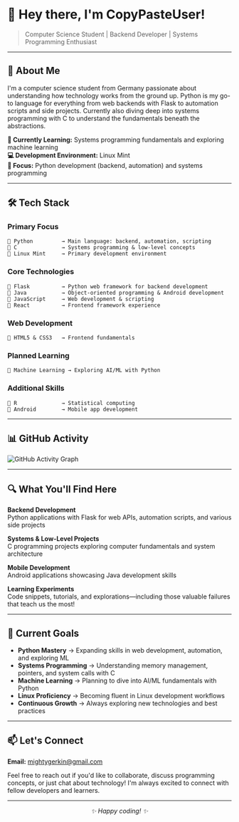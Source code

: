 # 👋 Hey there, I'm CopyPasteUser!

> Computer Science Student | Backend Developer | Systems Programming Enthusiast

---

## 🚀 About Me

I'm a computer science student from Germany passionate about understanding how technology works from the ground up. Python is my go-to language for everything from web backends with Flask to automation scripts and side projects. Currently also diving deep into systems programming with C to understand the fundamentals beneath the abstractions.

**🌱 Currently Learning:** Systems programming fundamentals and exploring machine learning  
**💻 Development Environment:** Linux Mint  
**🎯 Focus:** Python development (backend, automation) and systems programming

---

## 🛠️ Tech Stack

### **Primary Focus**
```
🔹 Python         → Main language: backend, automation, scripting
🔹 C              → Systems programming & low-level concepts
🔹 Linux Mint     → Primary development environment
```

### **Core Technologies**
```
🔹 Flask          → Python web framework for backend development
🔹 Java           → Object-oriented programming & Android development
🔹 JavaScript     → Web development & scripting
🔹 React          → Frontend framework experience
```

### **Web Development**
```
🔹 HTML5 & CSS3   → Frontend fundamentals
```

### **Planned Learning**
```
🔹 Machine Learning → Exploring AI/ML with Python
```

### **Additional Skills**
```
🔹 R              → Statistical computing
🔹 Android        → Mobile app development
```

---

## 📊 GitHub Activity

![GitHub Activity Graph](https://github-readme-activity-graph.vercel.app/graph?username=CopyPasteUser&bg_color=0d1117&color=58a6ff&line=58a6ff&point=f0f6fc&area=true&hide_border=true)

---

## 🔍 What You'll Find Here

**Backend Development**  
Python applications with Flask for web APIs, automation scripts, and various side projects

**Systems & Low-Level Projects**  
C programming projects exploring computer fundamentals and system architecture

**Mobile Development**  
Android applications showcasing Java development skills

**Learning Experiments**  
Code snippets, tutorials, and explorations—including those valuable failures that teach us the most!

---

## 🎯 Current Goals

- **Python Mastery** → Expanding skills in web development, automation, and exploring ML
- **Systems Programming** → Understanding memory management, pointers, and system calls with C
- **Machine Learning** → Planning to dive into AI/ML fundamentals with Python
- **Linux Proficiency** → Becoming fluent in Linux development workflows
- **Continuous Growth** → Always exploring new technologies and best practices

---

## 📫 Let's Connect

**Email:** [mightygerkin@gmail.com](mailto:mightygerkin@gmail.com)

Feel free to reach out if you'd like to collaborate, discuss programming concepts, or just chat about technology! I'm always excited to connect with fellow developers and learners.

---

<div align="center">
  <i>✨ Happy coding! ✨</i>
</div>
